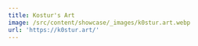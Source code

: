 ```yaml
---
title: Kostur's Art
image: /src/content/showcase/_images/k0stur.art.webp
url: 'https://k0stur.art/'
---
```


